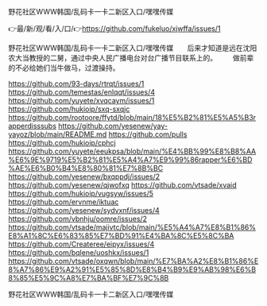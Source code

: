 野花社区WWW韩国/乱码卡一卡二新区入口/嘿嘿传媒

👉最/新/观/看/入/口/👉https://github.com/fukeluo/xjwffa/issues/1

野花社区WWW韩国/乱码卡一卡二新区入口/嘿嘿传媒　　后来才知道是远在沈阳农大当教授的二舅，通过中央人民广播电台对台广播节目联系上的。
　　做前辈的不必给她们当牛做马，过渡操持。


https://github.com/93-days/rtrqt/issues/1
https://github.com/temestas/enlqqt/issues/4
https://github.com/yuyete/xvqcaym/issues/1
https://github.com/hukioip/sxq-sxqjc
https://github.com/rootoore/ffytd/blob/main/18%E5%B2%81%E5%A5%B3rapperdisssubs
https://github.com/yesenew/yay-yayoz/blob/main/README.md
https://github.com/pulls
https://github.com/hukioip/cphcj
https://github.com/yuyete/eeukpsa/blob/main/%E4%BB%99%E8%B8%AA%E6%9E%9719%E5%B2%81%E5%A4%A7%E9%99%86rapper%E6%BD%AE%E6%B0%B4%E8%80%81%E7%8B%BC
https://github.com/yesenew/bxqppdj/issues/2
https://github.com/yesenew/qjwofxq
https://github.com/vtsade/xvaid
https://github.com/hukioip/vugsyw/issues/5
https://github.com/ervnme/iktuac
https://github.com/yesenew/sydvxnf/issues/4
https://github.com/vbnhju/oomre/issues/2
https://github.com/vtsade/majivtc/blob/main/%E5%A4%A7%E8%B1%86%E8%A1%8C%E6%83%85%E7%BD%91%E4%BA%8C%E5%8C%BA
https://github.com/Createree/eipyx/issues/4
https://github.com/bqlene/uoshkx/issues/1
https://github.com/vtsade/oxqwn/blob/main/%E7%BA%A2%E8%B1%86%E8%A7%86%E9%A2%91%E5%85%8D%E8%B4%B9%E9%AB%98%E6%B8%85%E5%9C%A8%E7%BA%BF%E7%9C%8B

野花社区WWW韩国/乱码卡一卡二新区入口/嘿嘿传媒
